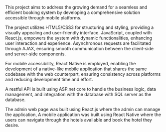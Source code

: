 This project aims to address the growing demand for a seamless and efficient booking system by 
developing a comprehensive solution accessible through mobile platforms. 

The project utilizes HTML5/CSS3 for structuring and styling, providing a visually appealing and 
user-friendly interface. JavaScript, coupled with React.js, empowers the system with dynamic 
functionalities, enhancing user interaction and experience. Asynchronous requests are facilitated 
through AJAX, ensuring smooth communication between the client-side and server-side 
components. 

For mobile accessibility, React Native is employed, enabling the development of a native-like 
mobile application that shares the same codebase with the web counterpart, ensuring 
consistency across platforms and reducing development time and effort. 

A restful API is built using ASP.net core to handle the business logic, data management, and 
integration with the database with SQL server as the database. 

The admin web page was built using React.js where the admin can manage the application, A 
mobile application was built using React Native where the users can navigate through the hotels 
available and book the hotel they desire. 

